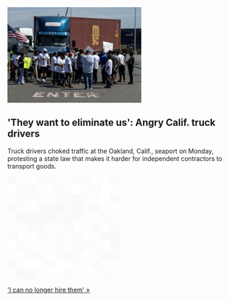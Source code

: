 
!['They want to eliminate us': Angry Calif. truck drivers](./20220719175847.png)
## 'They want to eliminate us': Angry Calif. truck drivers

Truck drivers choked traffic at the Oakland, Calif., seaport on Monday, protesting a state law that makes it harder for independent contractors to transport goods.

![pic](../square_bg.png)

['I can no longer hire them' »](https://www.yahoo.com/finance/news/clogged-california-ports-face-labor-004520425.html)
